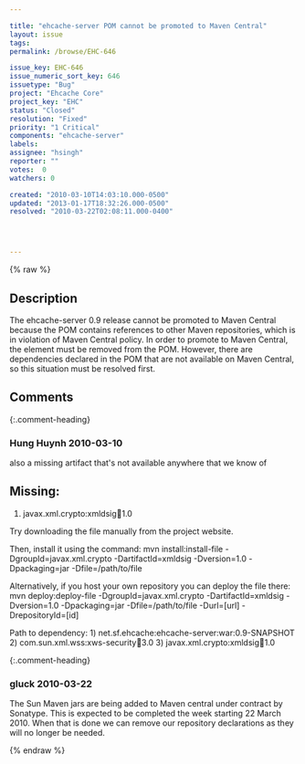 ```yaml
---

title: "ehcache-server POM cannot be promoted to Maven Central"
layout: issue
tags: 
permalink: /browse/EHC-646

issue_key: EHC-646
issue_numeric_sort_key: 646
issuetype: "Bug"
project: "Ehcache Core"
project_key: "EHC"
status: "Closed"
resolution: "Fixed"
priority: "1 Critical"
components: "ehcache-server"
labels: 
assignee: "hsingh"
reporter: ""
votes:  0
watchers: 0

created: "2010-03-10T14:03:10.000-0500"
updated: "2013-01-17T18:32:26.000-0500"
resolved: "2010-03-22T02:08:11.000-0400"




---
```


{% raw %}

## Description

<div markdown="1" class="description">

The ehcache-server 0.9 release cannot be promoted to Maven Central because the POM contains references to other Maven repositories, which is in violation of Maven Central policy.  In order to promote to Maven Central, the <repositories> element must be removed from the POM.  However, there are dependencies declared in the POM that are not available on Maven Central, so this situation must be resolved first.

</div>

## Comments


{:.comment-heading}
### **Hung Huynh** <span class="date">2010-03-10</span>

<div markdown="1" class="comment">

also a missing artifact that's not available anywhere that we know of

Missing:
----------
1) javax.xml.crypto:xmldsig:jar:1.0

  Try downloading the file manually from the project website.

  Then, install it using the command:       mvn install:install-file -DgroupId=javax.xml.crypto -DartifactId=xmldsig -Dversion=1.0 -Dpackaging=jar -Dfile=/path/to/file

  Alternatively, if you host your own repository you can deploy the file there:       mvn deploy:deploy-file -DgroupId=javax.xml.crypto -DartifactId=xmldsig -Dversion=1.0 -Dpackaging=jar -Dfile=/path/to/file -Durl=[url] -DrepositoryId=[id]

  Path to dependency:       1) net.sf.ehcache:ehcache-server:war:0.9-SNAPSHOT
      2) com.sun.xml.wss:xws-security:jar:3.0
      3) javax.xml.crypto:xmldsig:jar:1.0 



</div>


{:.comment-heading}
### **gluck** <span class="date">2010-03-22</span>

<div markdown="1" class="comment">

The Sun Maven jars are being added to Maven central under contract by Sonatype. This is expected to be completed the week starting 22 March 2010. When that is done we can remove our repository declarations as they will no longer be needed.

</div>



{% endraw %}

